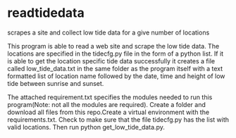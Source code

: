 # readtidedata
scrapes a site and collect low tide data for a give number of locations

This program is able to read a web site and scrape the low tide data. The locations are specified in the tidecfg.py file in the form of a python list. If it is able to get the location specific tide data successfully it creates a file called low_tide_data.txt in the same folder as the program itself with a text formatted list of location name followed by the date, time and height of low tide between sunrise and sunset.

The attached requirement.txt specifies the modules needed to run this program(Note: not all the modules are required). Create a folder and download all files from this repo.Create a virtual environment with the requirements.txt. Check to make sure that the file tidecfg.py has the list with valid locations. Then run python get_low_tide_data.py.
